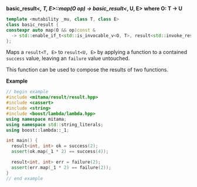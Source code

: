 **basic_result&lt;_, T, E&gt;::map(O op) -> basic_result&lt;_, U, E&gt;**
**where O: T -> U**

```cpp
template <mutability _mu, class T, class E>
class basic_result {
constexpr auto map(O && op)const &
  -> std::enable_if_t<std::is_invocable_v<O, T>, result<std::invoke_result_t<O, T>, E>> ;
};
```

Maps a `result<T, E>` to `result<U, E>` by applying a function to a contained `success` value, leaving an `failure` value untouched.

This function can be used to compose the results of two functions.

**Example**

```cpp
// begin example
#include <mitama/result/result.hpp>
#include <cassert>
#include <string>
#include <boost/lambda/lambda.hpp>
using namespace mitama;
using namespace std::string_literals;
using boost::lambda::_1;

int main() {
  result<int, int> ok = success(2);
  assert(ok.map(_1 * 2) == success(4));

  result<int, int> err = failure(2);
  assert(err.map(_1 * 2) == failure(2));
}
// end example
```
